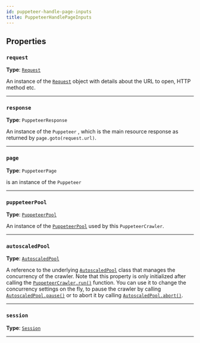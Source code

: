 ```yaml
---
id: puppeteer-handle-page-inputs
title: PuppeteerHandlePageInputs
---
```


<a name="puppeteerhandlepageinputs"></a>

## Properties

### `request`

**Type**: [`Request`](/docs/api/request)

An instance of the [`Request`](/docs/api/request) object with details about the URL to open, HTTP method etc.

---

### `response`

**Type**: `PuppeteerResponse`

An instance of the `Puppeteer` [](https://pptr.dev/#?product=Puppeteer&show=api-class-response), which is the main resource response as returned by
`page.goto(request.url)`.

---

### `page`

**Type**: `PuppeteerPage`

is an instance of the `Puppeteer` [](https://pptr.dev/#?product=Puppeteer&show=api-class-page)

---

### `puppeteerPool`

**Type**: [`PuppeteerPool`](/docs/api/puppeteer-pool)

An instance of the [`PuppeteerPool`](/docs/api/puppeteer-pool) used by this `PuppeteerCrawler`.

---

### `autoscaledPool`

**Type**: [`AutoscaledPool`](/docs/api/autoscaled-pool)

A reference to the underlying [`AutoscaledPool`](/docs/api/autoscaled-pool) class that manages the concurrency of the crawler. Note that this property
is only initialized after calling the [`PuppeteerCrawler.run()`](/docs/api/puppeteer-crawler#run) function. You can use it to change the concurrency
settings on the fly, to pause the crawler by calling [`AutoscaledPool.pause()`](/docs/api/autoscaled-pool#pause) or to abort it by calling
[`AutoscaledPool.abort()`](/docs/api/autoscaled-pool#abort).

---

### `session`

**Type**: [`Session`](/docs/api/session)

---
